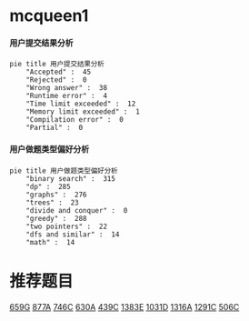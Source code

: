 # mcqueen1

<!-- tabs:start -->



#### **用户提交结果分析**

```mermaid
pie title 用户提交结果分析
    "Accepted" :  45
    "Rejected" :  0
    "Wrong answer" :  38
    "Runtime error" :  4
    "Time limit exceeded" :  12
    "Memory limit exceeded" :  1
    "Compilation error" :  0
    "Partial" :  0
```

#### **用户做题类型偏好分析**

```mermaid
pie title 用户做题类型偏好分析
    "binary search" :  315
    "dp" :  285
    "graphs" :  276
    "trees" :  23
    "divide and conquer" :  0
    "greedy" :  288
    "two pointers" :  22
    "dfs and similar" :  14
    "math" :  14
```



<!-- tabs:end -->
# 推荐题目
[659G](https://codeforces.com/contest/659/problem/G)
[877A](https://codeforces.com/contest/877/problem/A)
[746C](https://codeforces.com/contest/746/problem/C)
[630A](https://codeforces.com/contest/630/problem/A)
[439C](https://codeforces.com/contest/439/problem/C)
[1383E](https://codeforces.com/contest/1383/problem/E)
[1031D](https://codeforces.com/contest/1031/problem/D)
[1316A](https://codeforces.com/contest/1316/problem/A)
[1291C](https://codeforces.com/contest/1291/problem/C)
[506C](https://codeforces.com/contest/506/problem/C)
